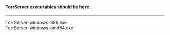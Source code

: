 #### TorrServer executables should be here.  
***
TorrServer-windows-386.exe  
TorrServer-windows-amd64.exe  
